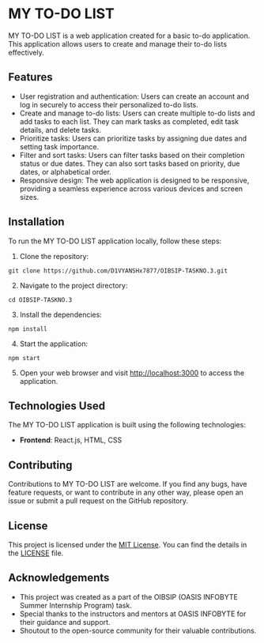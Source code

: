 # MY TO-DO LIST

MY TO-DO LIST is a web application created for a basic to-do application. This application allows users to create and manage their to-do lists effectively.

## Features

- User registration and authentication: Users can create an account and log in securely to access their personalized to-do lists.
- Create and manage to-do lists: Users can create multiple to-do lists and add tasks to each list. They can mark tasks as completed, edit task details, and delete tasks.
- Prioritize tasks: Users can prioritize tasks by assigning due dates and setting task importance.
- Filter and sort tasks: Users can filter tasks based on their completion status or due dates. They can also sort tasks based on priority, due dates, or alphabetical order.
- Responsive design: The web application is designed to be responsive, providing a seamless experience across various devices and screen sizes.

## Installation

To run the MY TO-DO LIST application locally, follow these steps:

1. Clone the repository:

```shell
git clone https://github.com/D1VYANSHx7877/OIBSIP-TASKNO.3.git
```

2. Navigate to the project directory:

```shell
cd OIBSIP-TASKNO.3
```

3. Install the dependencies:

```shell
npm install
```

4. Start the application:

```shell
npm start
```

5. Open your web browser and visit [http://localhost:3000](http://localhost:3000) to access the application.

## Technologies Used

The MY TO-DO LIST application is built using the following technologies:

- **Frontend**: React.js, HTML, CSS

## Contributing

Contributions to MY TO-DO LIST are welcome. If you find any bugs, have feature requests, or want to contribute in any other way, please open an issue or submit a pull request on the GitHub repository.

## License

This project is licensed under the [MIT License](https://opensource.org/licenses/MIT). You can find the details in the [LICENSE](LICENSE) file.

## Acknowledgements

- This project was created as a part of the OIBSIP (OASIS INFOBYTE Summer Internship Program) task.
- Special thanks to the instructors and mentors at OASIS INFOBYTE for their guidance and support.
- Shoutout to the open-source community for their valuable contributions.
